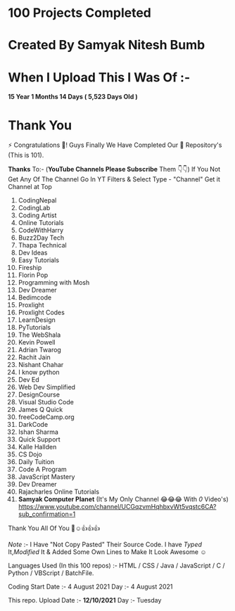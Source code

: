 # 100 Projects Completed

# Created By **Samyak Nitesh Bumb**

# When I Upload This I Was Of :-
**15 Year 1 Months 14 Days ( 5,523 Days Old )**

# Thank You

 ⚡ Congratulations 👏!  Guys Finally We Have Completed Our **💯** Repository's (This is 101).

**Thanks** To:-
(**YouTube Channels Please Subscribe** Them 👇👇)
If You Not Get Any Of The Channel Go In YT Filters & Select Type - "Channel"  Get it Channel at Top

1. CodingNepal
2. CodingLab
3. Coding Artist
4. Online Tutorials
5. CodeWithHarry
6. Buzz2Day Tech
7. Thapa Technical
8. Dev Ideas
9. Easy Tutorials
10. Fireship
11. Florin Pop
12. Programming with Mosh
13. Dev Dreamer
14. Bedimcode
15. Proxlight
16. Proxlight Codes
17. LearnDesign
18. PyTutorials
19. The  WebShala
20. Kevin Powell
21. Adrian Twarog
22. Rachit Jain
23. Nishant Chahar
24. I know python
25. Dev Ed
26. Web Dev Simplified
27. DesignCourse
28. Visual Studio Code
29. James Q Quick
30. freeCodeCamp.org
31. DarkCode
32. Ishan Sharma
33. Quick Support
34. Kalle Hallden
35. CS Dojo
36. Daily Tuition
37. Code A Program
38. JavaScript Mastery
39. Dev Dreamer
40. Rajacharles Online Tutorials
41. **Samyak Computer Planet**  (It's My Only Channel 😂😂😂 With *0* Video's) https://www.youtube.com/channel/UCGqzvmHqhbxvWt5vqstc6CA?sub_confirmation=1
 
Thank You All Of You 💝☺️👍👍👍

*Note* :- I Have "Not Copy Pasted" Their Source Code.
I have *Typed* It,*Modified* It & Added Some Own Lines to Make It Look Awesome ☺️

Languages Used (In this 100 repos) :- HTML  / CSS  / Java / JavaScript  / C / Python /  VBScript / BatchFile.

Coding Start Date :- 4 August 2021
Day :- 4 August 2021


This repo. Upload Date :- **12/10/2021** 
Day :- Tuesday
